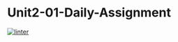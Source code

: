 # Unit2-01-Daily-Assignment
[![linter](https://github.com/morgan-bronson/Unit2-01-Daily-Assignment/workflows/linter/badge.svg)](https://github.com/marketplace/actions/super-linter)

